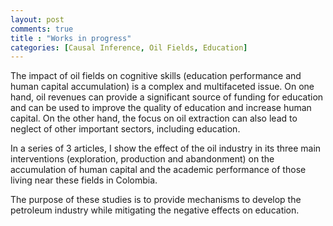 ```yaml
---
layout: post
comments: true
title : "Works in progress"
categories: [Causal Inference, Oil Fields, Education]
---
```



The impact of oil fields on cognitive skills (education performance and human capital accumulation) is a complex and multifaceted issue. On one hand, oil revenues can provide a significant source of funding for education and can be used to improve the quality of education and increase human capital. On the other hand, the focus on oil extraction can also lead to neglect of other important sectors, including education.

In a series of 3 articles, I show the effect of the oil industry in its three main interventions (exploration, production and abandonment) on the accumulation of human capital and the academic performance of those living near these fields in Colombia.

The purpose of these studies is to provide mechanisms to develop the petroleum industry while mitigating the negative effects on education. 

